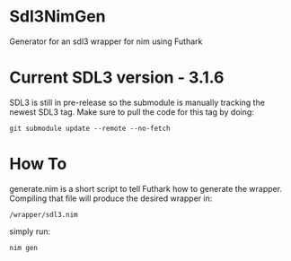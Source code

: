 # Sdl3NimGen
Generator for an sdl3 wrapper for nim using Futhark

# Current SDL3 version - 3.1.6
SDL3 is still in pre-release so the submodule is manually tracking the newest SDL3 tag. Make sure to pull the code for this tag by doing: 
```
git submodule update --remote --no-fetch
```

# How To
generate.nim is a short script to tell Futhark how to generate the wrapper. Compiling that file will produce the desired wrapper in:
```
/wrapper/sdl3.nim
``` 

simply run:
```
nim gen
```